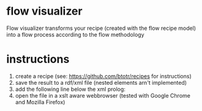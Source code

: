 # flow visualizer

Flow visualizer transforms your recipe (created with the flow recipe model) into a flow process according to the flow methodology

# instructions

1. create a recipe (see: https://github.com/btotr/recipes for instructions)
2. save the result to a rdf/xml file (nested elements arn't implemented)
3. add the following line below the xml prolog: 
    <?xml-stylesheet type="text/xsl" href="http://flow.recipes/flow-visualizer/flow-visualiser.xsl" ?>
4. open the file in a xslt aware webbrowser (tested with Google Chrome and Mozilla Firefox)
